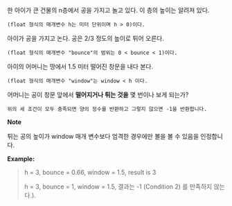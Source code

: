 한 아이가 큰 건물의 n층에서 공을 가지고 놀고 있다. 이 층의 높이는 알려져 있다.

`(float 형식의 매개변수 h는 미터 단위이며 h > 0)이다.`

아이가 공을 가지고 논다. 공은 2/3 정도의 높이로 튀어 오른다.

`(float 형식의 매개변수 "bounce"의 범위는 0 < bounce < 1)이다.`

아이의 어머니는 땅에서 1.5 미터 떨어진 창문을 내다 본다.

`(float 형식의 매개변수 "window"는 window < h 이다.`

어머니는 공이 창문 앞에서 **떨어지거나 튀는 것을** 몇 번이나 보게 되는가?

`위의 세 조건이 모두 충족되면 양의 정수를 반환하고 그렇지 않으면 -1을 반환합니다.`

**Note**

튀는 공의 높이가 window 매개 변수보다 엄격한 경우에만 볼을 볼 수 있음을 인정합니다.

**Example:**

> h = 3, bounce = 0.66, window = 1.5, result is 3
>
> h = 3, bounce = 1, window = 1.5, 결과는 -1 (Condition 2) 를 만족하지 않는다.).